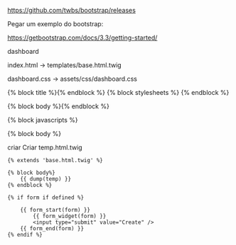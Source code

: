 https://github.com/twbs/bootstrap/releases

Pegar um exemplo do bootstrap:

https://getbootstrap.com/docs/3.3/getting-started/

dashboard

index.html -> templates/base.html.twig

dashboard.css -> assets/css/dashboard.css

{% block title %}{% endblock %}
{% block stylesheets %}
{% endblock %}
<link rel="stylesheet" href="{{ asset('build/js/app.css') }}">

{% block body %}{% endblock %}

{% block javascripts %}

<script src="{{ asset('build/js/app.js') }}"></script>

{% block body %}



criar Criar 
temp.html.twig

    {% extends 'base.html.twig' %}

    {% block body%}
        {{ dump(temp) }}
    {% endblock %}

    {% if form if defined %}

        {{ form_start(form) }}
            {{ form_widget(form) }}
            <input type="submit" value="Create" />
        {{ form_end(form) }}
    {% endif %}

